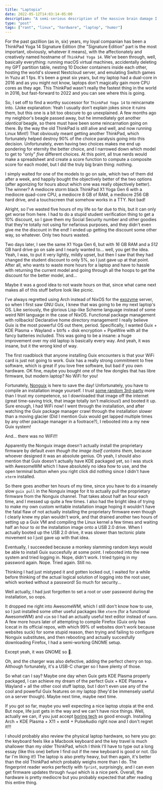 ```yaml
---
title: "Laptopia"
date: 2022-05-12T14:03:14-05:00
description: "A semi-serious description of the massive brain damage I suffered from buying and setting up a new laptop"
type: "post"
tags: ["rant", "linux", "hardware", "laptop", "humor"]
---
```



For the past gazillion (as in, six) years, my loyal companian has been a ThinkPad Yoga 14 Signature Edition (the "Signature Edition" part is the most important, obviously, whatever it means), with the affectionately and creatively named hostname of `ThinkPad Yoga 14`. We've been through, well, basically everything: running macOS virtual machines, accidentally deleting my GPT partition table, nesting 10 Docker containers inside each other, hosting the world's slowest Nextcloud server, and emulating Switch games in Yuzu at 1 fps. It's been a great six years, but my laptop had a dual-core in 2016 and as you might not know, laptops don't magically gain more CPU cores as they age. This ThinkPad wasn't really the fastest thing in the world in 2016, but fast-forward to 2022 and you can see where this is going.

So, I set off to find a worthy successor for `ThinkPad Yoga 14` to reincarnate into. (Joke explanation: Yeah I usually don't explain jokes since it ruins them, but this one is a bit too obscure to go unexplained. A few months ago my neighbor's beagle passed away, but he immediately got another *identical* beagle, so there must have been some reincarnation going on there. By the way the old ThinkPad is still alive and well, and now running Linux Mint!) That obviously meant getting another ThinkPad, which fortunately helped destroy 90% of the choice paralysis going into this decision. Unfortunately, even having two choices makes me end up pondering for eternity the better choice, and I narrowed down which model to get to "only" *five* different choices. At this point, all true nerds would make a spreadsheet and create a score function to compute a composite score for each model, but I did the truly big brain thing: nothing.

I simply waited for one of the models to go on sale, which two of them did after a week, and happily bought the objectively better of the two options (after agonizing for hours about which one was really objectively better). The winner? A mediocre storm black ThinkPad X1 Yoga Gen 6 with a mediocre quad-core CPU, a mediocre 8 GB of RAM, a mediocre 256 GB hard drive, and a touchscreen that somehow works in a TTY. Not bad!

Alright, so I've wasted five hours of my life so far due to this, but it can only get worse from here. I had to do a stupid student verification thing to get a 10% discount, so I gave them my Social Security number and other goodies that they're totally not using for nefarious purposes, and they didn't even give me the discount in the end! I ended up getting the discount some other way, so whatever. Only two hours wasted.

Two days later, I see the same X1 Yoga Gen 6, but with *16* GB RAM and a *512* GB hard drive go on sale and I nearly wanted to... well, you get the idea. Yeah, I was, to put it very lightly, mildly upset, but then I saw that they had changed the student discount to only 5%, so I just gave up at that point. After all, who wants to waste more hours for a laptop and have to hassle with returning the current model and going through all the hoops to get the discount for the better model, and...

Maybe it was a good idea to not waste hours on that, since what came next makes all of this stuff before look like picnic.

I've always regretted using Arch instead of NixOS for the [exozyme](https://exozy.me) server, so when I first saw GNU Guix, I knew that was going to be my next laptop's OS. Like seriously, the glorious Lisp-like Scheme language instead of some weird NIH language in the case of NixOS. Functional package management with rollbacks! Declarative home directory management! I really believe Guix is the most powerful OS out there, period. Specifically, I wanted Guix + KDE Plasma + Wayland + btrfs + disk encryption + PipeWire with all the fancy batteries included. This was going to be a insane: a huge improvement over my old laptop is basically every way. And yeah, it was insane, but it the wrong kind of way.

The first roadblock that anyone installing Guix encounters is that your WiFi card is just not going to work. Guix has a really strong commitment to free software, which is great if you love free software, but bad if you own hardware. OK fine, maybe you bought one of the few dongles that has libre firmware, but modern laptop? No WiFi for you!

Fortunately, [Nonguix](https://gitlab.com/nonguix/nonguix) is here to save the day! Unfortunately, you have to compile an installation image yourself. I trust [some random 3rd-party](https://github.com/SystemCrafters/guix-installer/releases/) more than I trust my competence, so I downloaded that image off the internet (great time-saving trick, that image totally isn't malicious!) and booted it up. Sure enough, I had WiFi now! I went through the installation, and after watching the Guix package manager crawl through the installation slower than a moving glacier (Did I mention Guix would get lapped multiple times by any other package manager in a footrace?), I rebooted into a my new Guix system!

And... there was no WiFi!!!

Apparently the Nonguix image doesn't actually install the proprietary firmware by default *even though the image itself contains them*, because whoever designed it was an absolute genius. Oh yeah, I should also mention that Guix doesn't actually have KDE packaged yet, so I was stuck with AwesomeWM which I have absolutely no idea how to use, and the open terminal button when you right click did nothing since I didn't have `xterm` installed.

So there goes another ten hours of my time, since you have to do a insanely slow `guix pull` in the Nonguix image for it to actually pull the proprietary firmware from the Nonguix channel. That takes about half an hour each time, and I messed up quite a few times. I also had the bright idea of trying to make my own custom writable installation image hoping it wouldn't have the fatal flaw of not actually installing the proprietary firmware even though I clearly knew my plan wouldn't work, and that drained another two hours of setting up a Guix VM and compiling the Linux kernel a few times and waiting half an hour to `dd` the installation image onto a USB 2.0 drive. When I actually booted up the USB 2.0 drive, it was slower than tectonic plate movement so I just gave up with that idea.

Eventually, I succeeded because a monkey slamming random keys would be able to install Guix succesfully at some point. I rebooted into the new system and tried logging in. Nope, didn't work. I tried typing in my password again. Nope. Tried again. Still no.

Thinking I had just mistyped it and gotten locked out, I waited for a while before thinking of the actual logical solution of logging into the root user, which worked without a password! So much for security...

Well actually, I had just forgotten to set a root or user password during the installation, so oops.

It dropped me right into AwesomeWM, which I still don't know how to use, so I just installed some other useful packages like `xterm` (for a functional AwesomeWM) and `vim` so I had an actually useful text editor instead of `nano`. A few more hours later of attempting to compile Firefox (Guix only has Icecat in its official repos, with which 99% of websites don't work because websites suck) for some stupid reason, then trying and failing to configure Nonguix substitutes, and then rebooting and actually succesfully downloading Firefox, I had a semi-working GNOME setup.

Except yeah, it was GNOME so 🤮.

Oh, and the charger was also defective, adding the perfect cherry on top. Although fortunately, it's a USB-C charger so I have plenty of those.

So what can I say? Maybe one day when Guix gets KDE Plasma properly packaged, I can achieve my dream of the perfect Guix + KDE Plasma + Wayland + all the other cool stuff laptop, but I don't even use any of the cool and powerful Guix features on my laptop (they'd be immensely useful on a server though). Maybe next time, maybe next time.

If you got so far, maybe you well expecting a nice laptop utopia at the end. But nope, life just gets in the way and we can't have nice things. Well, actually we can, if you just accept [boring tech](https://boringtechnology.club/) as good enough. Installing Arch + KDE Plasma + X11 + ext4 + PulseAudio right now and I don't regret it!!!

I should probably also review the physical laptop hardware, so here you go: the keyboard feels like a Macbook keyboard and the key travel is much shallower than my older ThinkPad, which I think I'll have to type out a long essay (like this one) before I find out if the new keyboard is good or not. (So far I'm liking it!) The laptop is also pretty heavy, but then again, it's better than the old ThinkPad which probably weighs more than I do. The fingerprint reader works perfectly with `fprint`, surprisingly, and I can even get firmware updates through `fwupd` which is a nice perk. Overall, the hardware is pretty mediocre but you probably expected that after reading this entire thing.
